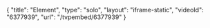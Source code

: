 {
    "title": "Element",
    "type": "solo",
    "layout": "iframe-static",
    "videoId": "6377939",
    "url": "\/tvpembed\/6377939"
}